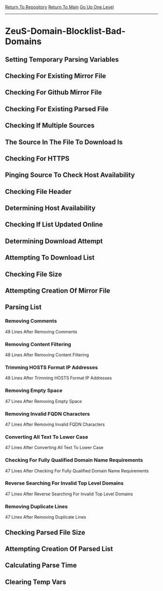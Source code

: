 [Return To Repository](https://github.com/deathbybandaid/piholeparser/)
[Return To Main](https://github.com/deathbybandaid/piholeparser/blob/master/RecentRunLogs/Mainlog.md)
[Go Up One Level](https://github.com/deathbybandaid/piholeparser/blob/master/RecentRunLogs/TopLevelScripts/30-Processing-External-Blacklists.md)
____________________________________
# ZeuS-Domain-Blocklist-Bad-Domains
## Setting Temporary Parsing Variables
## Checking For Existing Mirror File
## Checking For Github Mirror File
## Checking For Existing Parsed File
## Checking If Multiple Sources
## The Source In The File To Download Is
## Checking For HTTPS
## Pinging Source To Check Host Availability
## Checking File Header
## Determining Host Availability
## Checking If List Updated Online
## Determining Download Attempt
## Attempting To Download List
## Checking File Size
## Attempting Creation Of Mirror File
## Parsing List
### Removing Comments
48 Lines After Removing Comments
### Removing Content Filtering
48 Lines After Removing Content Filtering
### Trimming HOSTS Format IP Addresses
48 Lines After Trimming HOSTS Format IP Addresses
### Removing Empty Space
47 Lines After Removing Empty Space
### Removing Invalid FQDN Characters
47 Lines After Removing Invalid FQDN Characters
### Converting All Text To Lower Case
47 Lines After Converting All Text To Lower Case
### Checking For Fully Qualified Domain Name Requirements
47 Lines After Checking For Fully Qualified Domain Name Requirements
### Reverse Searching For Invalid Top Level Domains
47 Lines After Reverse Searching For Invalid Top Level Domains
### Removing Duplicate Lines
47 Lines After Removing Duplicate Lines
## Checking Parsed File Size
## Attempting Creation Of Parsed List
## Calculating Parse Time
## Clearing Temp Vars
